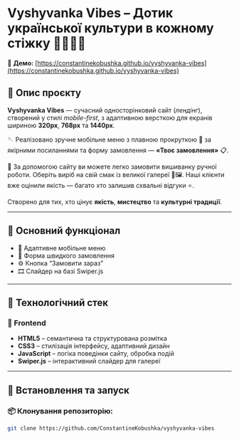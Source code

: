# Vyshyvanka Vibes – Дотик української культури в кожному стіжку 🧵🇺🇦👚

🔗 **Демо:**
[https://constantinekobushka.github.io/vyshyvanka-vibes](https://constantinekobushka.github.io/vyshyvanka-vibes)

## 🔎 Опис проєкту

**Vyshyvanka Vibes** — сучасний односторінковий сайт (_лендінг_), створений у
стилі _mobile-first_, з адаптивною версткою для екранів шириною **320px**,
**768px** та **1440px**.

🪡 Реалізовано зручне мобільне меню з плавною прокруткою 🔗 за якірними
посиланнями та форму замовлення — **«Твоє замовлення»** 📋.

🧵 За допомогою сайту ви можете легко замовити вишиванку ручної роботи. Оберіть
виріб на свій смак із великої галереї 👗🖼️. Наші клієнти вже оцінили якість —
багато хто залишив схвальні відгуки ⭐️.

Створено для тих, хто цінує **якість**, **мистецтво** та **культурні традиції**.

---

## 🌟 Основний функціонал

- 📱 Адаптивне мобільне меню
- 📨 Форма швидкого замовлення
- ⚙️ Кнопка “Замовити зараз”
- 🎞️ Слайдер на базі Swiper.js

---

## 🧰 Технологічний стек

### 🔨 Frontend

- **HTML5** – семантична та структурована розмітка
- **CSS3** – стилізація інтерфейсу, адаптивний дизайн
- **JavaScript** – логіка поведінки сайту, обробка подій
- **Swiper.js** – інтерактивний слайдер для галереї

---

## 🚀 Встановлення та запуск

### 📦 Клонування репозиторію:

```bash
git clone https://github.com/ConstantineKobushka/vyshyvanka-vibes
```
